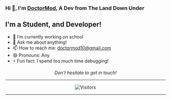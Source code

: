 ### Hi 👋, I'm [DoctorMod](DoctorMod.sytes.net), A Dev from The Land Down Under 

## I'm a Student, and Developer!

- 🔭 I’m currently working on school
- 💬 Ask me about anything!
- 📫 How to reach me: doctormod10@gmail.com
- 😄 Pronouns: Any
- ⚡ Fun fact: I spend too much time debugging!


<p align=center>
<em>Don't hesitate to get in touch!</em>
</p>

---

<p align=center>                           
  <img align=center  src="https://visitor-badge.laobi.icu/badge?page_id=doctormod/doctormod" alt="Visitors">                     
</p>

---
